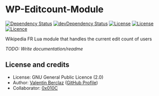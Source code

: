 WP-Editcount-Module
========================
[![Dependency Status](https://img.shields.io/david/ValentinBrclz/WP-Editcount-Module.svg?style=flat)](https://david-dm.org/ValentinBrclz/WP-Editcount-Module#info=Dependencies)
[![devDependency Status](https://img.shields.io/david/dev/ValentinBrclz/WP-Editcount-Module.svg?style=flat)](https://david-dm.org/ValentinBrclz/WP-Editcount-Module#info=devDependencies)
[![License](https://img.shields.io/badge/license-GPLv2-blue.svg?style=flat)](http://opensource.org/licenses/GPL-2.0)
[![License](https://img.shields.io/badge/license-CC--BY--SA%203.0-blue.svg?style=flat)](https://creativecommons.org/licenses/by-sa/3.0/)
[![Licence](https://img.shields.io/badge/license-GFDL-blue.svg)](http://www.gnu.org/copyleft/fdl.html)

Wikipedia FR Lua module that handles the current edit count of users

*TODO: Write documentation/readme*

## License and credits
* License: GNU General Public Licence (2.0)
* Author: [Valentin Berclaz](http://www.valentinbeclaz.com/) ([GitHub Profile](https://github.com/ValentinBrclz))
* Collaborator: [0x010C](https://github.com/0x010C)
